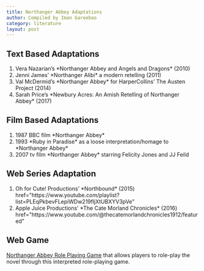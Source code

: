 ```yaml
---
title: Northanger Abbey Adaptations
author: Compiled by Iman Gareeboo
category: literature
layout: post
---
```


## Text Based Adaptations
<ol>
<li>Vera Nazarian’s *Northanger Abbey and Angels and Dragons* (2010)</li>
<li>Jenni James’ *Northanger Alibi* a modern retelling (2011)</li>
<li>Val McDermid’s *Northanger Abbey* for HarperCollins’ The Austen Project (2014)</li>
<li>Sarah Price’s *Newbury Acres: An Amish Retelling of Northanger Abbey* (2017)</li>
</ol>

## Film Based Adaptations 
<ol>
<li>1987 BBC film *Northanger Abbey*</li>
<li>1993 *Ruby in Paradise* as a loose interpretation/homage to *Northanger Abbey*</li>
<li>2007 tv film *Northanger Abbey* starring Felicity Jones and JJ Feild</li>
</ol>

## Web Series Adaptation
<ol>
<li> Oh for Cute! Productions’ *Northbound* (2015) <a title="on Youtube"> href="https://www.youtube.com/playlist?list=PLEqPkbevFLepiWDw219fljXtUBXYV3pVe"</a></li>
<li> Apple Juice Productions’ *The Cate Morland Chronicles* (2016) <a title="on Youtube"> href="https://www.youtube.com/@thecatemorlandchronicles1912/featured"</a></li>
</ol>

## Web Game
[Northanger Abbey Role Playing Game](https://spiralatlas.itch.io/northanger-abbey-the-game) that allows players to role-play the novel through this interpreted role-playing game.

